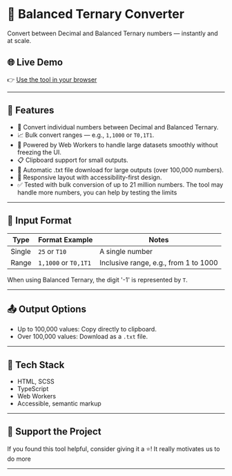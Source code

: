 <meta name="description" content="Decimal ↔ Balanced Ternary Converter" />

# 🔁 Balanced Ternary Converter

Convert between Decimal and Balanced Ternary numbers — instantly and at scale.

## 🌐 Live Demo

👉 [Use the tool in your browser](https://github.com/VBproDev/decimal-to-balanced-ternary-converter)

---

## 🧮 Features

- 🔢 Convert individual numbers between Decimal and Balanced Ternary.
- 📈 Bulk convert ranges — e.g., `1,1000` or `T0,1T1`.
- 🧵 Powered by Web Workers to handle large datasets smoothly without freezing the UI.
- 📋 Clipboard support for small outputs.
- 📄 Automatic .txt file download for large outputs (over 100,000 numbers).
- 📱 Responsive layout with accessibility-first design.
- ✅ Tested with bulk conversion of up to 21 million numbers. The tool may handle more numbers, you can help by testing the limits

---

## 🧾 Input Format

| Type      | Format Example   | Notes                                      |
|-----------|------------------|--------------------------------------------|
| Single    | `25` or `T10`     | A single number                            |
| Range     | `1,1000` or `T0,1T1` | Inclusive range, e.g., from 1 to 1000     |

When using Balanced Ternary, the digit '-1' is represented by `T`.

---

## 📤 Output Options

- Up to 100,000 values: Copy directly to clipboard.
- Over 100,000 values: Download as a `.txt` file.

---

## 🚀 Tech Stack

- HTML, SCSS
- TypeScript
- Web Workers
- Accessible, semantic markup

---

## 🌟 Support the Project

If you found this tool helpful, consider giving it a ⭐! It really motivates us to do more

---
